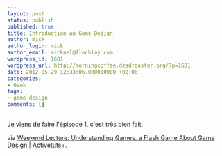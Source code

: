 ```yaml
---
layout: post
status: publish
published: true
title: Introduction au Game Design
author: mick
author_login: mick
author_email: mickael@flochlay.com
wordpress_id: 1601
wordpress_url: http://morningcoffee.deadrooster.org/?p=1601
date: 2012-05-29 12:33:06.000000000 +02:00
categories:
- Geek
tags:
- game design
comments: []
---
```

Je viens de faire l'épisode 1, c'est très bien fait.

via <a href="http://active.tutsplus.com/tutorials/lectures/weekend-lecture-understanding-games-a-flash-game-about-game-design/">Weekend Lecture: Understanding Games, a Flash Game About Game Design | Activetuts+</a>.
